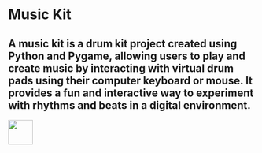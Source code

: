 # Music Kit

## A music kit is a drum kit project created using Python and Pygame, allowing users to play and create music by interacting with virtual drum pads using their computer keyboard or mouse. It provides a fun and interactive way to experiment with rhythms and beats in a digital environment.
 <img src = "https://www.google.com/imgres?q=drum%20pad%20logo&imgurl=https%3A%2F%2Flookaside.fbsbx.com%2Flookaside%2Fcrawler%2Fmedia%2F%3Fmedia_id%3D100069874477791&imgrefurl=https%3A%2F%2Fm.facebook.com%2FDrumpads%2F&docid=Sd7VDWwAncxsHM&tbnid=1T1ZvXroJz3QVM&vet=12ahUKEwjK3J6G5qeFAxWdoGMGHWUsAigQM3oECFYQAA..i&w=1224&h=1224&hcb=2&ved=2ahUKEwjK3J6G5qeFAxWdoGMGHWUsAigQM3oECFYQAA" height = "50px" width = "50px"/> 